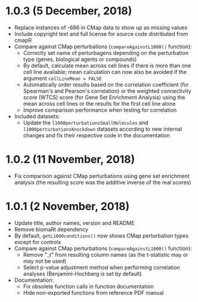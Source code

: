 # 1.0.3 (5 December, 2018)

* Replace instances of -666 in CMap data to show up as missing values
* Include copyright text and full license for source code distributed from cmapR
* Compare against CMap perturbations (`compareAgainstL1000()` function):
    - Correctly set name of perturbagens depending on the perturbation type
    (genes, biological agents or compounds)
    - By default, calculate mean across cell lines if there is more than one 
    cell line available; mean calculation can now also be avoided if the 
    argument `cellLineMean = FALSE`
    - Automatically order results based on the correlation coefficient (for 
    Spearman's and Pearson's correlation) or the weighted connectivity score 
    (WTCS) score (for Gene Set Enrichment Analysis) using the mean across cell
    lines or the results for the first cell line alone
    - Improve comparison performance when testing for correlation
* Included datasets:
    - Update the `l1000perturbationsSmallMolecules` and 
    `l1000perturbationsKnockdown` datasets according to new internal changes and
    fix their respective code in the documentation

# 1.0.2 (11 November, 2018)

* Fix comparison against CMap perturbations using gene set enrichment analysis 
(the resulting score was the additive inverse of the real scores)

# 1.0.1 (2 November, 2018)

* Update title, author names, version and README
* Remove biomaRt dependency
* By default, `getL1000conditions()` now shows CMap perturbation types except 
for controls
* Compare against CMap perturbations (`compareAgainstL1000()` function):
    - Remove "_t" from resulting column names (as the t-statistic may or may not
    be used)
    - Select p-value adjustment method when performing correlation analyses
    (Benjamini-Hochberg is set by default)
* Documentation:
    - Fix obsolete function calls in function documentation
    - Hide non-exported functions from reference PDF manual
